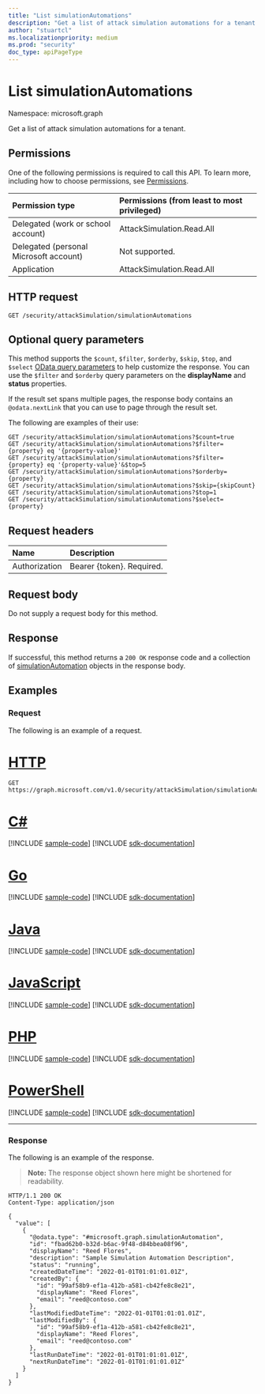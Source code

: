```yaml
---
title: "List simulationAutomations"
description: "Get a list of attack simulation automations for a tenant."
author: "stuartcl"
ms.localizationpriority: medium
ms.prod: "security"
doc_type: apiPageType
---
```


# List simulationAutomations
Namespace: microsoft.graph

Get a list of attack simulation automations for a tenant.

## Permissions
One of the following permissions is required to call this API. To learn more, including how to choose permissions, see [Permissions](/graph/permissions-reference).

| Permission type                        | Permissions (from least to most privileged) |
|:---------------------------------------|:--------------------------------------------|
| Delegated (work or school account)     | AttackSimulation.Read.All                   |
| Delegated (personal Microsoft account) | Not supported.                              |
| Application                            | AttackSimulation.Read.All                   |

## HTTP request

<!-- {
  "blockType": "ignored"
}
-->
``` http
GET /security/attackSimulation/simulationAutomations
```

## Optional query parameters
This method supports the `$count`, `$filter`, `$orderby`, `$skip`, `$top`, and `$select` [OData query parameters](/graph/query-parameters) to help customize the response. You can use the `$filter` and `$orderby` query parameters on the **displayName** and **status** properties.

If the result set spans multiple pages, the response body contains an `@odata.nextLink` that you can use to page through the result set.

The following are examples of their use:

<!-- {
  "blockType": "ignored"
}
-->
``` http
GET /security/attackSimulation/simulationAutomations?$count=true
GET /security/attackSimulation/simulationAutomations?$filter={property} eq '{property-value}'
GET /security/attackSimulation/simulationAutomations?$filter={property} eq '{property-value}'&$top=5
GET /security/attackSimulation/simulationAutomations?$orderby={property}
GET /security/attackSimulation/simulationAutomations?$skip={skipCount}
GET /security/attackSimulation/simulationAutomations?$top=1
GET /security/attackSimulation/simulationAutomations?$select={property}
```

## Request headers
|Name|Description|
|:---|:---|
|Authorization|Bearer {token}. Required.|

## Request body
Do not supply a request body for this method.

## Response

If successful, this method returns a `200 OK` response code and a collection of [simulationAutomation](../resources/simulationautomation.md) objects in the response body.

## Examples

### Request

The following is an example of a request.


# [HTTP](#tab/http)
<!-- {
  "blockType": "request",
  "name": "list_simulationautomation"
}
-->
``` http
GET https://graph.microsoft.com/v1.0/security/attackSimulation/simulationAutomations
```

# [C#](#tab/csharp)
[!INCLUDE [sample-code](../includes/snippets/csharp/list-simulationautomation-csharp-snippets.md)]
[!INCLUDE [sdk-documentation](../includes/snippets/snippets-sdk-documentation-link.md)]

# [Go](#tab/go)
[!INCLUDE [sample-code](../includes/snippets/go/list-simulationautomation-go-snippets.md)]
[!INCLUDE [sdk-documentation](../includes/snippets/snippets-sdk-documentation-link.md)]

# [Java](#tab/java)
[!INCLUDE [sample-code](../includes/snippets/java/list-simulationautomation-java-snippets.md)]
[!INCLUDE [sdk-documentation](../includes/snippets/snippets-sdk-documentation-link.md)]

# [JavaScript](#tab/javascript)
[!INCLUDE [sample-code](../includes/snippets/javascript/list-simulationautomation-javascript-snippets.md)]
[!INCLUDE [sdk-documentation](../includes/snippets/snippets-sdk-documentation-link.md)]

# [PHP](#tab/php)
[!INCLUDE [sample-code](../includes/snippets/php/list-simulationautomation-php-snippets.md)]
[!INCLUDE [sdk-documentation](../includes/snippets/snippets-sdk-documentation-link.md)]

# [PowerShell](#tab/powershell)
[!INCLUDE [sample-code](../includes/snippets/powershell/list-simulationautomation-powershell-snippets.md)]
[!INCLUDE [sdk-documentation](../includes/snippets/snippets-sdk-documentation-link.md)]

---

### Response

The following is an example of the response.

>**Note:** The response object shown here might be shortened for readability.
<!-- {
  "blockType": "response",
  "truncated": true,
  "@odata.type": "microsoft.graph.simulationAutomation",
  "isCollection": true
}
-->
``` http
HTTP/1.1 200 OK
Content-Type: application/json

{
  "value": [
    {
      "@odata.type": "#microsoft.graph.simulationAutomation",
      "id": "fbad62b0-b32d-b6ac-9f48-d84bbea08f96",
      "displayName": "Reed Flores",
      "description": "Sample Simulation Automation Description",
      "status": "running",
      "createdDateTime": "2022-01-01T01:01:01.01Z",
      "createdBy": {
        "id": "99af58b9-ef1a-412b-a581-cb42fe8c8e21",
        "displayName": "Reed Flores",
        "email": "reed@contoso.com"
      },
      "lastModifiedDateTime": "2022-01-01T01:01:01.01Z",
      "lastModifiedBy": {
        "id": "99af58b9-ef1a-412b-a581-cb42fe8c8e21",
        "displayName": "Reed Flores",
        "email": "reed@contoso.com"
      },
      "lastRunDateTime": "2022-01-01T01:01:01.01Z",
      "nextRunDateTime": "2022-01-01T01:01:01.01Z"
    }
  ]
}
```

